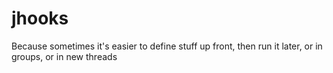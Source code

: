 # jhooks
Because sometimes it's easier to define stuff up front, then run it later, or in groups, or in new threads
